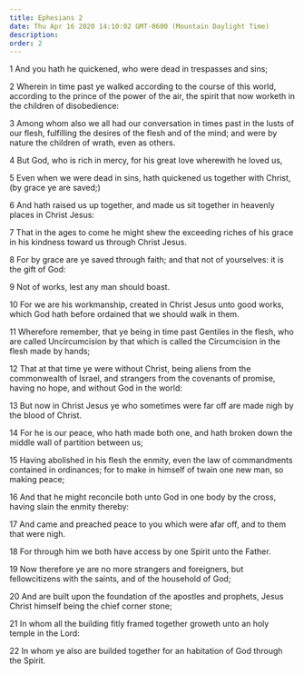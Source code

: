 ```yaml
---
title: Ephesians 2
date: Thu Apr 16 2020 14:10:02 GMT-0600 (Mountain Daylight Time)
description: 
order: 2
---
```


<span></span>
<p>1 And you hath he quickened, who were dead in trespasses and sins;</p>
<p>
  2 Wherein in time past ye walked according to the course of this world,
  according to the prince of the power of the air, the spirit that now worketh
  in the children of disobedience:
</p>
<p>
  3 Among whom also we all had our conversation in times past in the lusts of
  our flesh, fulfilling the desires of the flesh and of the mind; and were by
  nature the children of wrath, even as others.
</p>
<p>
  4 But God, who is rich in mercy, for his great love wherewith he loved us,
</p>
<p>
  5 Even when we were dead in sins, hath quickened us together with Christ, (by
  grace ye are saved;)
</p>
<p>
  6 And hath raised us up together, and made us sit together in heavenly places
  in Christ Jesus:
</p>
<p>
  7 That in the ages to come he might shew the exceeding riches of his grace in
  his kindness toward us through Christ Jesus.
</p>
<p>
  8 For by grace are ye saved through faith; and that not of yourselves: it is
  the gift of God:
</p>
<p>9 Not of works, lest any man should boast.</p>
<p>
  10 For we are his workmanship, created in Christ Jesus unto good works, which
  God hath before ordained that we should walk in them.
</p>
<p>
  11 Wherefore remember, that ye being in time past Gentiles in the flesh, who
  are called Uncircumcision by that which is called the Circumcision in the
  flesh made by hands;
</p>
<p>
  12 That at that time ye were without Christ, being aliens from the
  commonwealth of Israel, and strangers from the covenants of promise, having no
  hope, and without God in the world:
</p>
<p>
  13 But now in Christ Jesus ye who sometimes were far off are made nigh by the
  blood of Christ.
</p>
<p>
  14 For he is our peace, who hath made both one, and hath broken down the
  middle wall of partition between us;
</p>
<p>
  15 Having abolished in his flesh the enmity, even the law of commandments
  contained in ordinances; for to make in himself of twain one new man, so
  making peace;
</p>
<p>
  16 And that he might reconcile both unto God in one body by the cross, having
  slain the enmity thereby:
</p>
<p>
  17 And came and preached peace to you which were afar off, and to them that
  were nigh.
</p>
<p>18 For through him we both have access by one Spirit unto the Father.</p>
<p>
  19 Now therefore ye are no more strangers and foreigners, but fellowcitizens
  with the saints, and of the household of God;
</p>
<p>
  20 And are built upon the foundation of the apostles and prophets, Jesus
  Christ himself being the chief corner stone;
</p>
<p>
  21 In whom all the building fitly framed together groweth unto an holy temple
  in the Lord:
</p>
<p>
  22 In whom ye also are builded together for an habitation of God through the
  Spirit.
</p>
